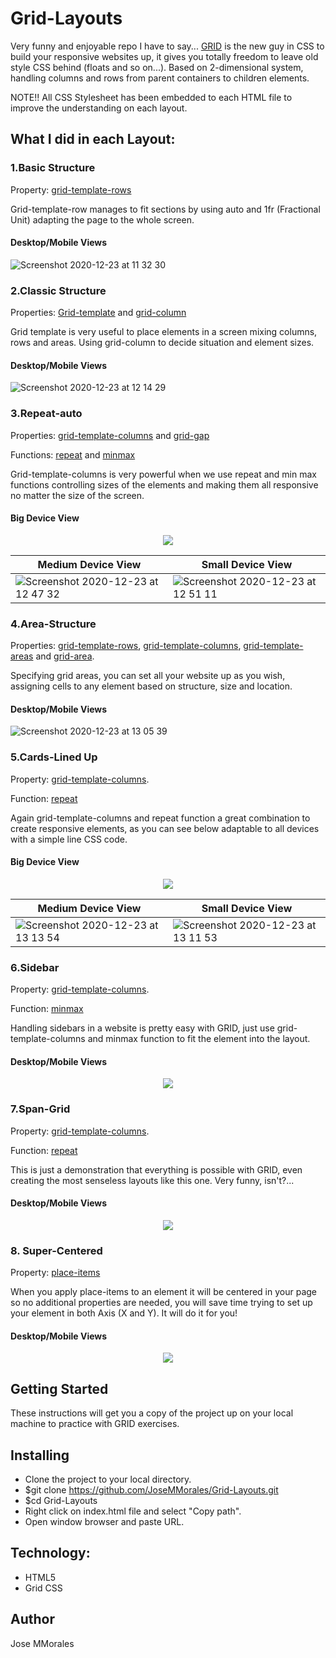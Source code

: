 # Grid-Layouts

Very funny and enjoyable repo I have to say... [GRID](https://developer.mozilla.org/en-US/docs/Web/CSS/CSS_Grid_Layout) is the new guy in CSS to build your responsive websites up, it gives you totally freedom to leave old style CSS behind (floats and so on...). Based on 2-dimensional system, handling columns and rows from parent containers to children elements.

NOTE!! All CSS Stylesheet has been embedded to each HTML file to improve the understanding on each layout.

## What I did in each Layout:
### **1.Basic Structure**

Property: [grid-template-rows](https://developer.mozilla.org/en-US/docs/Web/CSS/grid-template-rows)

Grid-template-row manages to fit sections by using auto and 1fr (Fractional Unit) adapting the page to the whole screen.

#### Desktop/Mobile Views
![Screenshot 2020-12-23 at 11 32 30](https://user-images.githubusercontent.com/43299285/102987421-8ea77880-4512-11eb-97c1-862f6e2f19f2.png)

### **2.Classic Structure**
Properties: [Grid-template](https://developer.mozilla.org/en-US/docs/Web/CSS/grid-template) and 
[grid-column](https://developer.mozilla.org/en-US/docs/Web/CSS/grid-column)

Grid template is very useful to place elements in a screen mixing columns, rows and areas. Using grid-column to decide situation and element sizes.

#### Desktop/Mobile Views
![Screenshot 2020-12-23 at 12 14 29](https://user-images.githubusercontent.com/43299285/102990873-6a4e9a80-4518-11eb-850e-963f90faa9cf.png)

### **3.Repeat-auto**
Properties: [grid-template-columns](https://developer.mozilla.org/en-US/docs/Web/CSS/grid-template-columns) and 
[grid-gap](https://developer.mozilla.org/en-US/docs/Web/CSS/gap)

Functions: [repeat](https://developer.mozilla.org/en-US/docs/Web/CSS/repeat()) and [minmax](https://developer.mozilla.org/en-US/docs/Web/CSS/minmax())

Grid-template-columns is very powerful when we use repeat and min max functions controlling sizes of the elements and making them all responsive no matter the size of the screen.

#### **Big Device View**
<p align="center"> 
<img src="https://user-images.githubusercontent.com/43299285/102992079-d7fbc600-451a-11eb-9d26-494928f8ab05.png">
</p>

<div align="center">

|**Medium Device View**  | **Small Device View** |
| ------------- | ------------- |
| ![Screenshot 2020-12-23 at 12 47 32](https://user-images.githubusercontent.com/43299285/102993206-07abcd80-451d-11eb-88ce-c9333c18387e.png)  | ![Screenshot 2020-12-23 at 12 51 11](https://user-images.githubusercontent.com/43299285/102993491-8bfe5080-451d-11eb-87f5-b8cb6f8fdce6.png) |

</div>

### **4.Area-Structure**
Properties: [grid-template-rows](https://developer.mozilla.org/en-US/docs/Web/CSS/grid-template-rows), [grid-template-columns](https://developer.mozilla.org/en-US/docs/Web/CSS/grid-template-columns), [grid-template-areas](https://developer.mozilla.org/en-US/docs/Web/CSS/grid-template-areas) and [grid-area](https://developer.mozilla.org/en-US/docs/Web/CSS/grid-area).

Specifying grid areas, you can set all your website up as you wish, assigning cells to any element based on structure, size and location.

#### Desktop/Mobile Views
![Screenshot 2020-12-23 at 13 05 39](https://user-images.githubusercontent.com/43299285/102994552-91f53100-451f-11eb-83b8-4dcfbe7df3df.png)

### **5.Cards-Lined Up**

Property: [grid-template-columns](https://developer.mozilla.org/en-US/docs/Web/CSS/grid-template-columns).

Function: [repeat](https://developer.mozilla.org/en-US/docs/Web/CSS/repeat())

Again grid-template-columns and repeat function a great combination to create responsive elements, as you can see below adaptable to all devices with a simple line CSS code.

#### **Big Device View**
<p align="center"> 
<img src="https://user-images.githubusercontent.com/43299285/102994888-44c58f00-4520-11eb-907f-425c1b69dcbc.png">
</p>

<div align="center">

|**Medium Device View**  | **Small Device View** |
| ------------- | ------------- |
| ![Screenshot 2020-12-23 at 13 13 54](https://user-images.githubusercontent.com/43299285/102995151-b69dd880-4520-11eb-8b53-6bb35852c771.png) | ![Screenshot 2020-12-23 at 13 11 53](https://user-images.githubusercontent.com/43299285/102994996-6e7eb600-4520-11eb-91ef-cf60e2e98377.png) |

</div>

### **6.Sidebar**

Property: [grid-template-columns](https://developer.mozilla.org/en-US/docs/Web/CSS/grid-template-columns).

Function: [minmax](https://developer.mozilla.org/en-US/docs/Web/CSS/minmax())

Handling sidebars in a website is pretty easy with GRID, just use grid-template-columns and minmax function to fit the element into the layout.

#### Desktop/Mobile Views
<p align="center"> 
<img src="https://user-images.githubusercontent.com/43299285/102995567-9fabb600-4521-11eb-85f5-bd9cd70a733c.png">
</p>

### **7.Span-Grid**
Property: [grid-template-columns](https://developer.mozilla.org/en-US/docs/Web/CSS/grid-template-columns).

Function: [repeat](https://developer.mozilla.org/en-US/docs/Web/CSS/repeat())

This is just a demonstration that everything is possible with GRID, even creating the most senseless layouts like this one. Very funny, isn't?...

#### Desktop/Mobile Views
<p align="center"> 
<img src="https://user-images.githubusercontent.com/43299285/102997108-97a14580-4524-11eb-922d-071fff0586ab.png">
</p>

### **8. Super-Centered**
Property: [place-items](https://developer.mozilla.org/en-US/docs/Web/CSS/place-items)

When you apply place-items to an element it will be centered in your page so no additional properties are needed, you will save time trying to set up your element in both Axis (X and Y). It will do it for you!

#### Desktop/Mobile Views
<p align="center"> 
<img src="https://user-images.githubusercontent.com/43299285/102996942-46915180-4524-11eb-87cc-d00a601456b2.png">
</p>

## Getting Started
These instructions will get you a copy of the project up on your local machine to practice with GRID exercises.

## Installing
* Clone the project to your local directory.
* $git clone https://github.com/JoseMMorales/Grid-Layouts.git
* $cd Grid-Layouts
* Right click on index.html file and select "Copy path".
* Open window browser and paste URL.

## Technology:
* HTML5
* Grid CSS

## Author
Jose MMorales